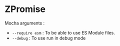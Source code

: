 # ZPromise

Mocha arguments :
- `--require esm` : To be able to use ES Module files.
- `--debug` : To use run in debug mode
